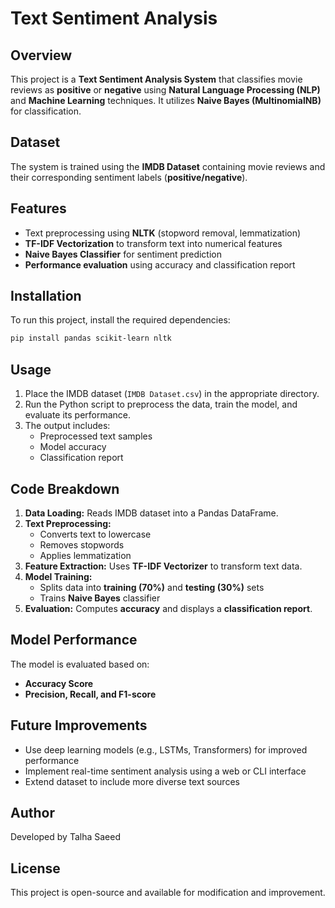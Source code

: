 # Text Sentiment Analysis

## Overview
This project is a **Text Sentiment Analysis System** that classifies movie reviews as **positive** or **negative** using **Natural Language Processing (NLP)** and **Machine Learning** techniques. It utilizes **Naive Bayes (MultinomialNB)** for classification.

## Dataset
The system is trained using the **IMDB Dataset** containing movie reviews and their corresponding sentiment labels (**positive/negative**).

## Features
- Text preprocessing using **NLTK** (stopword removal, lemmatization)
- **TF-IDF Vectorization** to transform text into numerical features
- **Naive Bayes Classifier** for sentiment prediction
- **Performance evaluation** using accuracy and classification report

## Installation
To run this project, install the required dependencies:

```bash
pip install pandas scikit-learn nltk
```

## Usage
1. Place the IMDB dataset (`IMDB Dataset.csv`) in the appropriate directory.
2. Run the Python script to preprocess the data, train the model, and evaluate its performance.
3. The output includes:
   - Preprocessed text samples
   - Model accuracy
   - Classification report

## Code Breakdown
1. **Data Loading:** Reads IMDB dataset into a Pandas DataFrame.
2. **Text Preprocessing:**
   - Converts text to lowercase
   - Removes stopwords
   - Applies lemmatization
3. **Feature Extraction:** Uses **TF-IDF Vectorizer** to transform text data.
4. **Model Training:**
   - Splits data into **training (70%)** and **testing (30%)** sets
   - Trains **Naive Bayes** classifier
5. **Evaluation:** Computes **accuracy** and displays a **classification report**.

## Model Performance
The model is evaluated based on:
- **Accuracy Score**
- **Precision, Recall, and F1-score**

## Future Improvements
- Use deep learning models (e.g., LSTMs, Transformers) for improved performance
- Implement real-time sentiment analysis using a web or CLI interface
- Extend dataset to include more diverse text sources

## Author
Developed by Talha Saeed

## License
This project is open-source and available for modification and improvement.

